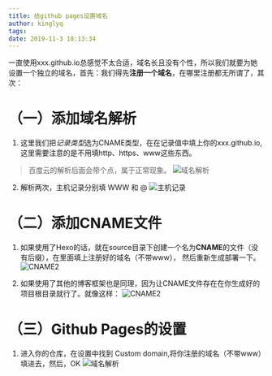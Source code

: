 ```yaml
---
title: 给github pages设置域名
author: kinglyq
tags:
date: 2019-11-3 18:13:34
---
```

一直使用xxx.github.io总感觉不太合适，域名长且没有个性，所以我们就要为她设置一个独立的域名，首先：我们得先**注册一个域名**，在哪里注册都无所谓了，其次：

<!--more-->

# （一）添加域名解析

1. 这里我们把*记录类型*选为CNAME类型，在在记录值中填上你的xxx.github.io,这里需要注意的是不用填http、https、www这些东西。
> 百度云的解析后面会带个点，属于正常现象。
![域名解析](1.jpg)

2. 解析两次，主机记录分别填 WWW 和 @
![主机记录](2.jpg)

# （二）添加CNAME文件

1. 如果使用了Hexo的话，就在source目录下创建一个名为**CNAME**的文件（没有后缀），在里面填上注册好的域名（不带www）， 然后重新生成部署一下。
![CNAME2](3.jpg)

2. 如果使用了其他的博客框架也是同理，因为让CNAME文件存在在你生成好的项目根目录就行了。就像这样：
![CNAME2](4.jpg)

# （三）Github Pages的设置

1. 进入你的仓库，在设置中找到 Custom domain,将你注册的域名（不带www）填进去，然后，OK
![域名解析](5.jpg)